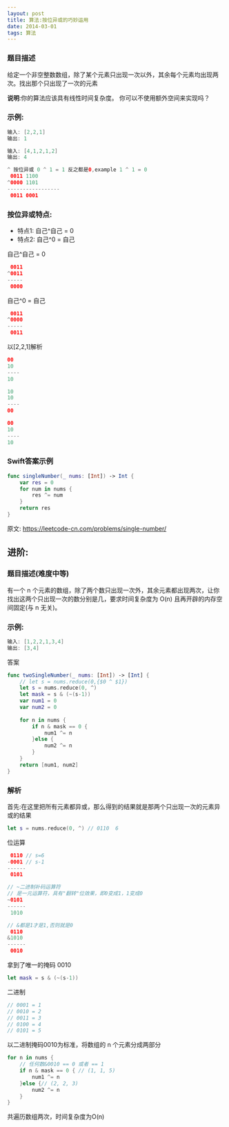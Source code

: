 ```yaml
---
layout: post
title: 算法:按位异或的巧妙运用
date: 2014-03-01
tags: 算法
---
```

### 题目描述
给定一个非空整数数组，除了某个元素只出现一次以外，其余每个元素均出现两次。找出那个只出现了一次的元素

**说明**:你的算法应该具有线性时间复杂度。 你可以不使用额外空间来实现吗？

### 示例:
```swift
输入: [2,2,1]
输出: 1

输入: [4,1,2,1,2]
输出: 4
```

```swift
^ 按位异或 0 ^ 1 = 1 反之都是0,example 1 ^ 1 = 0
 0011 1100
^0000 1101
-----------------
 0011 0001
```

### 按位异或特点:
- 特点1: 自己^自己 = 0
- 特点2: 自己^0 = 自己

自己^自己 = 0
```swift
 0011 
^0011 
-----
 0000
```
 
自己^0 = 自己
```swift
 0011 
^0000 
-----
 0011
```

以[2,2,1]解析
```Swift
00
10
----
10

10
10
----
00

00
10
----
10
```

### Swift答案示例
```Swift
func singleNumber(_ nums: [Int]) -> Int {
    var res = 0
    for num in nums {
        res ^= num
    }
    return res
}
```
原文: https://leetcode-cn.com/problems/single-number/

## 进阶:
### 题目描述(难度中等)
有一个 n 个元素的数组，除了两个数只出现一次外，其余元素都出现两次，让你找出这两个只出现一次的数分别是几，要求时间复杂度为 O(n) 且再开辟的内存空间固定(与 n 无关)。

### 示例:
```swift
输入: [1,2,2,1,3,4]     
输出: [3,4]
```

答案
```Swift
func twoSingleNumber(_ nums: [Int]) -> [Int] {
    // let s = nums.reduce(0,{$0 ^ $1})
    let s = nums.reduce(0, ^)
    let mask = s & (~(s-1))
    var num1 = 0
    var num2 = 0
    
    for n in nums {
        if n & mask == 0 {
            num1 ^= n
        }else {
            num2 ^= n
        }
    }
    return [num1, num2]
}
```

### 解析
首先:在这里把所有元素都异或，那么得到的结果就是那两个只出现一次的元素异或的结果
```Swift
let s = nums.reduce(0, ^) // 0110  6
```

位运算
```Swift
 0110 // s=6
-0001 // s-1
------
 0101

// ~二进制补码运算符
// 是一元运算符，具有"翻转"位效果，即0变成1，1变成0
~0101
------
 1010

// &都是1才是1,否则就是0
 0110
&1010
------
 0010
```
拿到了唯一的掩码 0010
 ```Swift
let mask = s & (~(s-1))
```
二进制
```Swift
// 0001 = 1
// 0010 = 2
// 0011 = 3
// 0100 = 4
// 0101 = 5
```
以二进制掩码0010为标准，将数组的 n 个元素分成两部分
```Swift
for n in nums {
    // 任何数&0010 == 0 或者 == 1
    if n & mask == 0 { // (1, 1, 5)
        num1 ^= n
    }else {// (2, 2, 3)
        num2 ^= n
    }
}
```
共遍历数组两次，时间复杂度为O(n)
